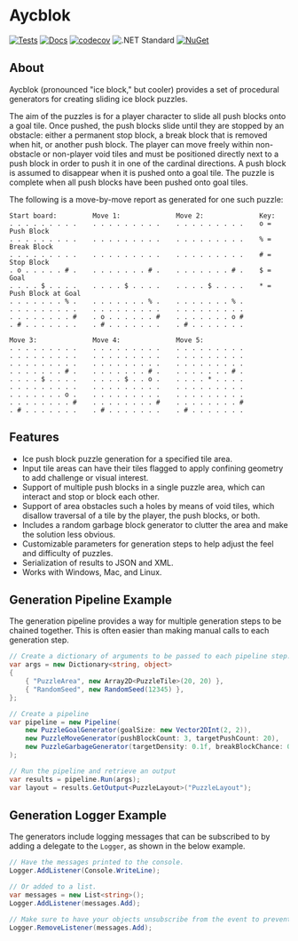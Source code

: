 # Aycblok

[![Tests](https://github.com/mpewsey/Aycblok/actions/workflows/tests.yml/badge.svg?event=push)](https://github.com/mpewsey/Aycblok/actions/workflows/tests.yml)
[![Docs](https://github.com/mpewsey/Aycblok/actions/workflows/docs.yml/badge.svg?event=push)](https://mpewsey.github.io/Aycblok)
[![codecov](https://codecov.io/gh/mpewsey/Aycblok/branch/main/graph/badge.svg?token=Q1LDU83FAQ)](https://codecov.io/gh/mpewsey/Aycblok)
![.NET Standard](https://img.shields.io/badge/.NET%20Standard-2.0-blue)
[![NuGet](https://img.shields.io/nuget/v/MPewsey.Aycblok?label=NuGet)](https://www.nuget.org/packages/MPewsey.Aycblok/)

## About

Aycblok (pronounced "ice block," but cooler) provides a set of procedural generators for creating sliding ice block puzzles.

The aim of the puzzles is for a player character to slide all push blocks onto a goal tile. Once pushed, the push blocks slide until they are stopped by an obstacle: either a permanent stop block, a break block that is removed when hit, or another push block. The player can move freely within non-obstacle or non-player void tiles and must be positioned directly next to a push block in order to push it in one of the cardinal directions. A push block is assumed to disappear when it is pushed onto a goal tile. The puzzle is complete when all push blocks have been pushed onto goal tiles.

The following is a move-by-move report as generated for one such puzzle:

```
Start board:         Move 1:              Move 2:              Key:
. . . . . . . . .    . . . . . . . . .    . . . . . . . . .    o = Push Block
. . . . . . . . .    . . . . . . . . .    . . . . . . . . .    % = Break Block
. . . . . . . . .    . . . . . . . . .    . . . . . . . . .    # = Stop Block
. o . . . . . # .    . . . . . . . # .    . . . . . . . # .    $ = Goal
. . . . $ . . . .    . . . . $ . . . .    . . . . $ . . . .    * = Push Block at Goal
. . . . . . . % .    . . . . . . . % .    . . . . . . . % . 
. . . . . . . . .    . . . . . . . . .    . . . . . . . . . 
. . . . . . . . #    . o . . . . . . #    . . . . . . . o # 
. # . . . . . . .    . # . . . . . . .    . # . . . . . . . 

Move 3:              Move 4:              Move 5:
. . . . . . . . .    . . . . . . . . .    . . . . . . . . . 
. . . . . . . . .    . . . . . . . . .    . . . . . . . . . 
. . . . . . . . .    . . . . . . . . .    . . . . . . . . . 
. . . . . . . # .    . . . . . . . # .    . . . . . . . # . 
. . . . $ . . . .    . . . . $ . . o .    . . . . * . . . . 
. . . . . . . . .    . . . . . . . . .    . . . . . . . . . 
. . . . . . . o .    . . . . . . . . .    . . . . . . . . . 
. . . . . . . . #    . . . . . . . . #    . . . . . . . . # 
. # . . . . . . .    . # . . . . . . .    . # . . . . . . . 
```

## Features

* Ice push block puzzle generation for a specified tile area.
* Input tile areas can have their tiles flagged to apply confining geometry to add challenge or visual interest.
* Support of multiple push blocks in a single puzzle area, which can interact and stop or block each other.
* Support of area obstacles such a holes by means of void tiles, which disallow traversal of a tile by the player, the push blocks, or both.
* Includes a random garbage block generator to clutter the area and make the solution less obvious.
* Customizable parameters for generation steps to help adjust the feel and difficulty of puzzles.
* Serialization of results to JSON and XML.
* Works with Windows, Mac, and Linux.

## Generation Pipeline Example

The generation pipeline provides a way for multiple generation steps to be chained together. This is often easier than making manual calls to each generation step.

```GenerationPipeline.cs
// Create a dictionary of arguments to be passed to each pipeline step.
var args = new Dictionary<string, object>
{
    { "PuzzleArea", new Array2D<PuzzleTile>(20, 20) },
    { "RandomSeed", new RandomSeed(12345) },
};

// Create a pipeline
var pipeline = new Pipeline(
    new PuzzleGoalGenerator(goalSize: new Vector2DInt(2, 2)),
    new PuzzleMoveGenerator(pushBlockCount: 3, targetPushCount: 20),
    new PuzzleGarbageGenerator(targetDensity: 0.1f, breakBlockChance: 0.5f),
);

// Run the pipeline and retrieve an output
var results = pipeline.Run(args);
var layout = results.GetOutput<PuzzleLayout>("PuzzleLayout");
```

## Generation Logger Example

The generators include logging messages that can be subscribed to by adding a delegate to the `Logger`, as shown in the below example.

```Logger.cs
// Have the messages printed to the console.
Logger.AddListener(Console.WriteLine);

// Or added to a list.
var messages = new List<string>();
Logger.AddListener(messages.Add);

// Make sure to have your objects unsubscribe from the event to prevent memory leaks.
Logger.RemoveListener(messages.Add);
```
